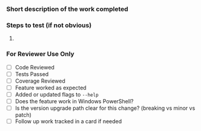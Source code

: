 ### Short description of the work completed

>

### Steps to test (if not obvious)

1.

### For Reviewer Use Only

- [ ] Code Reviewed
- [ ] Tests Passed
- [ ] Coverage Reviewed
- [ ] Feature worked as expected
- [ ] Added or updated flags to `--help`
- [ ] Does the feature work in Windows PowerShell?
- [ ] Is the version upgrade path clear for this change? (breaking vs minor vs
  patch)
- [ ] Follow up work tracked in a card if needed
